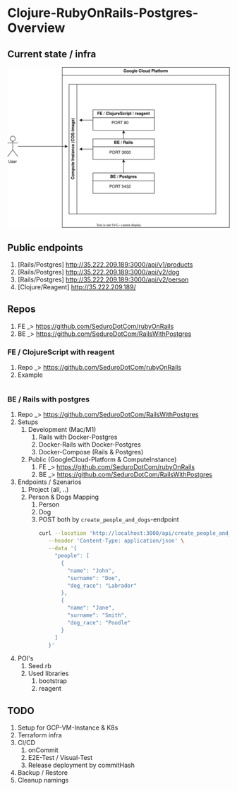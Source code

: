 # Clojure-RubyOnRails-Postgres-Overview

Current state / infra
--
![](currentStateGcp.svg)


Public endpoints
--
   1. [Rails/Postgres] http://35.222.209.189:3000/api/v1/products
   2. [Rails/Postgres] http://35.222.209.189:3000/api/v2/dog
   3. [Rails/Postgres] http://35.222.209.189:3000/api/v2/person
   4. [Clojure/Reagent] http://35.222.209.189/

Repos
--
1. FE _> https://github.com/SeduroDotCom/rubyOnRails
2. BE _> https://github.com/SeduroDotCom/RailsWithPostgres

### FE / ClojureScript with reagent
1. Repo _> https://github.com/SeduroDotCom/rubyOnRails
2. Example
   ```bash
   ```

### BE / Rails with postgres
1. Repo _> https://github.com/SeduroDotCom/RailsWithPostgres
2. Setups
   1. Development (Mac/M1)
      1. Rails with Docker-Postgres
      2. Docker-Rails with Docker-Postgres
      3. Docker-Compose (Rails & Postgres)
   2. Public (GoogleCloud-Platform & ComputeInstance)
      1. FE _> https://github.com/SeduroDotCom/rubyOnRails
      2. BE _> https://github.com/SeduroDotCom/RailsWithPostgres
3. Endpoints / Szenarios
   1. Project (all, ..)
   2. Person & Dogs Mapping
      1. Person
      2. Dog
      3. POST both by `create_people_and_dogs`-endpoint
         ```bash
         curl --location 'http://localhost:3000/api/create_people_and_dogs' \
            --header 'Content-Type: application/json' \
            --data '{
              "people": [
                {
                  "name": "John",
                  "surname": "Doe",
                  "dog_race": "Labrador"
                },
                {
                  "name": "Jane",
                  "surname": "Smith",
                  "dog_race": "Poodle"
                }
              ]
            }'
         ```
4. POI's
   1. Seed.rb
   2. Used libraries
      1. bootstrap
      2. reagent


TODO
--
1. Setup for GCP-VM-Instance & K8s
  1. Terraform infra
  2. CI/CD
     1. onCommit
     2. E2E-Test / Visual-Test
     3. Release deployment by commitHash
3. Backup / Restore
4. Cleanup namings
   
